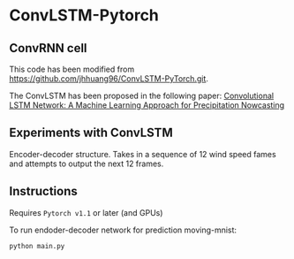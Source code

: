 

# ConvLSTM-Pytorch

## ConvRNN cell

This code has been modified from https://github.com/jhhuang96/ConvLSTM-PyTorch.git. 

The ConvLSTM has been proposed in the following paper: [Convolutional LSTM Network: A Machine Learning Approach for Precipitation Nowcasting](https://arxiv.org/abs/1506.04214)

## Experiments with ConvLSTM

Encoder-decoder structure. Takes in a sequence of 12 wind speed fames and attempts to output the next 12 frames.

## Instructions

Requires `Pytorch v1.1` or later (and GPUs)

To run endoder-decoder network for prediction moving-mnist:

```python
python main.py
```
